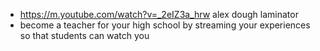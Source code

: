- https://m.youtube.com/watch?v=_2eIZ3a_hrw alex dough laminator
- become a teacher for your high school by streaming your experiences so that students can watch you
